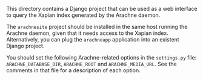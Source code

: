This directory contains a Django project that can be used as a web
interface to query the Xapian index generated by the Arachne daemon.

The `arachnesite` project should be installed in the same host running
the Arachne daemon, given that it needs access to the Xapian index.
Alternatively, you can plug the `arachneapp` application into an
existent Django project.

You should set the following Arachne-related options in the
`settings.py` file: `ARACHNE_DATABASE_DIR`, `ARACHNE_ROOT` and
`ARACHNE_MEDIA_URL`. See the comments in that file for a description
of each option.
